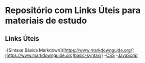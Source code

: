 # Repositório com Links Úteis para materiais de estudo
 
 ## Links Úteis
 -[Sintaxe Básica Markdown]([https://www.markdownguide.org/](https://www.markdownguide.org/basic-syntax/)
 -[CSS](https://developer.mozilla.org/en-US/docs/Web/CSS)
 -[JavaScrip](https://developer.mozilla.org/pt-BR/docs/Learn/JavaScript)
